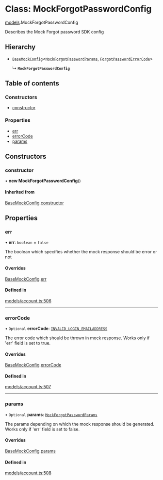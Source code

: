 # Class: MockForgotPasswordConfig

[models](../wiki/models).MockForgotPasswordConfig

Describes the Mock Forgot password SDK config

## Hierarchy

- [`BaseMockConfig`](../wiki/models.BaseMockConfig)<[`MockForgotPasswordParams`](../wiki/models.MockForgotPasswordParams), [`ForgotPasswordErrorCode`](../wiki/models.ForgotPasswordErrorCode)\>

  ↳ **`MockForgotPasswordConfig`**

## Table of contents

### Constructors

- [constructor](../wiki/models.MockForgotPasswordConfig#constructor)

### Properties

- [err](../wiki/models.MockForgotPasswordConfig#err)
- [errorCode](../wiki/models.MockForgotPasswordConfig#errorcode)
- [params](../wiki/models.MockForgotPasswordConfig#params)

## Constructors

### constructor

• **new MockForgotPasswordConfig**()

#### Inherited from

[BaseMockConfig](../wiki/models.BaseMockConfig).[constructor](../wiki/models.BaseMockConfig#constructor)

## Properties

### err

• **err**: `boolean` = `false`

The boolean which specifies whether the mock response should be error or not

#### Overrides

[BaseMockConfig](../wiki/models.BaseMockConfig).[err](../wiki/models.BaseMockConfig#err)

#### Defined in

[models/account.ts:506](https://gitlab.com/baliganikhil/blackmirror-sdk/-/blob/349365c/src/models/account.ts#L506)

___

### errorCode

• `Optional` **errorCode**: [`INVALID_LOGIN_EMAILADDRESS`](../wiki/models.ForgotPasswordErrorCode#invalid_login_emailaddress)

The error code which should be thrown in mock response. Works only if 'err' field is set to true.

#### Overrides

[BaseMockConfig](../wiki/models.BaseMockConfig).[errorCode](../wiki/models.BaseMockConfig#errorcode)

#### Defined in

[models/account.ts:507](https://gitlab.com/baliganikhil/blackmirror-sdk/-/blob/349365c/src/models/account.ts#L507)

___

### params

• `Optional` **params**: [`MockForgotPasswordParams`](../wiki/models.MockForgotPasswordParams)

The params depending on which the mock response should be generated. Works only if 'err' field is set to false.

#### Overrides

[BaseMockConfig](../wiki/models.BaseMockConfig).[params](../wiki/models.BaseMockConfig#params)

#### Defined in

[models/account.ts:508](https://gitlab.com/baliganikhil/blackmirror-sdk/-/blob/349365c/src/models/account.ts#L508)
